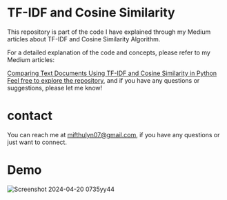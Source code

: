 # TF-IDF and Cosine Similarity #
This repository is part of the code I have explained through my Medium articles about TF-IDF and Cosine Similarity Algorithm.

For a detailed explanation of the code and concepts, please refer to my Medium articles:

[Comparing Text Documents Using TF-IDF and Cosine Similarity in Python
Feel free to explore the repository](https://medium.com/@mifthulyn07/comparing-text-documents-using-tf-idf-and-cosine-similarity-in-python-311863c74b2c), and if you have any questions or suggestions, please let me know!

# contact #
You can reach me at mifthulyn07@gmail.com, if you have any questions or just want to connect.

# Demo #
![Screenshot 2024-04-20 0735yy44](https://github.com/mifthulyn07/tfidf-and-cosine-similarity/assets/84966642/6ba04717-e2cc-45e3-bbf8-2a4d9c09241e)
